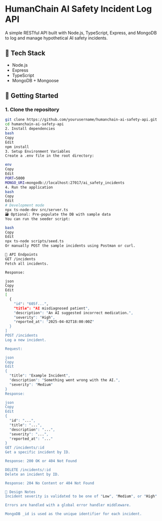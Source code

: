 # HumanChain AI Safety Incident Log API

A simple RESTful API built with Node.js, TypeScript, Express, and MongoDB to log and manage hypothetical AI safety incidents.

## 🔧 Tech Stack

- Node.js
- Express
- TypeScript
- MongoDB + Mongoose

## 🚀 Getting Started

### 1. Clone the repository

```bash
git clone https://github.com/yourusername/humanchain-ai-safety-api.git
cd humanchain-ai-safety-api
2. Install dependencies
bash
Copy
Edit
npm install
3. Setup Environment Variables
Create a .env file in the root directory:

env
Copy
Edit
PORT=5000
MONGO_URI=mongodb://localhost:27017/ai_safety_incidents
4. Run the application
bash
Copy
Edit
# Development mode
npx ts-node-dev src/server.ts
🗃️ Optional: Pre-populate the DB with sample data
You can run the seeder script:

bash
Copy
Edit
npx ts-node scripts/seed.ts
Or manually POST the sample incidents using Postman or curl.

📖 API Endpoints
GET /incidents
Fetch all incidents.

Response:

json
Copy
Edit
[
  {
    "id": "605f...",
    "title": "AI misdiagnosed patient",
    "description": "An AI suggested incorrect medication.",
    "severity": "High",
    "reported_at": "2025-04-02T18:00:00Z"
  }
]
POST /incidents
Log a new incident.

Request:

json
Copy
Edit
{
  "title": "Example Incident",
  "description": "Something went wrong with the AI.",
  "severity": "Medium"
}
Response:

json
Copy
Edit
{
  "id": "...",
  "title": "...",
  "description": "...",
  "severity": "...",
  "reported_at": "..."
}
GET /incidents/:id
Get a specific incident by ID.

Response: 200 OK or 404 Not Found

DELETE /incidents/:id
Delete an incident by ID.

Response: 204 No Content or 404 Not Found

📝 Design Notes
Incident severity is validated to be one of "Low", "Medium", or "High".

Errors are handled with a global error handler middleware.

MongoDB _id is used as the unique identifier for each incident.
```
